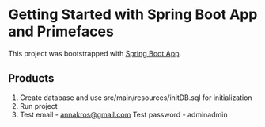 # Getting Started with Spring Boot App and Primefaces

This project was bootstrapped with [Spring Boot App](https://docs.spring.io/spring-boot/docs/current-SNAPSHOT/reference/htmlsingle/#getting-started).

## Products

1) Create database and use src/main/resources/initDB.sql for initialization
2) Run project
3) Test email - annakros@gmail.com
   Test password - adminadmin
